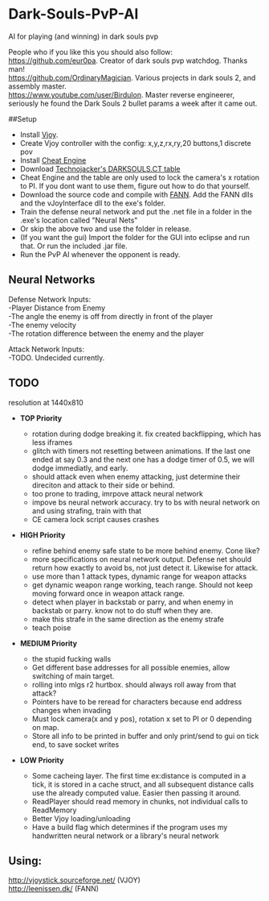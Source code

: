 # Dark-Souls-PvP-AI
AI for playing (and winning) in dark souls pvp  
  
People who if you like this you should also follow:  
https://github.com/eur0pa. Creator of dark souls pvp watchdog. Thanks man!  
https://github.com/OrdinaryMagician. Various projects in dark souls 2, and assembly master.   
https://www.youtube.com/user/Birdulon. Master reverse engineerer, seriously he found the Dark Souls 2 bullet params a week after it came out.  
  
##Setup
* Install [Vjoy](http://vjoystick.sourceforge.net/site/index.php/download-a-install).
* Create Vjoy controller with the config: x,y,z,rx,ry,20 buttons,1 discrete pov
* Install [Cheat Engine](http://www.cheatengine.org/)
* Download [Technojacker's DARKSOULS.CT table](https://drive.google.com/folderview?id=0B_f11g1DlLhDV1RfV0VSdnBfOVE&usp=sharing)  
 * Cheat Engine and the table are only used to lock the camera's x rotation to PI. If you dont want to use them, figure out how to do that yourself.
* Download the source code and compile with [FANN](http://leenissen.dk/). Add the FANN dlls and the vJoyInterface dll to the exe's folder.
* Train the defense neural network and put the .net file in a folder in the .exe's location called "Neural Nets"
 * Or skip the above two and use the folder in release.
* (If you want the gui) Import the folder for the GUI into eclipse and run that. Or run the included .jar file.
* Run the PvP AI whenever the opponent is ready.

## Neural Networks
Defense Network Inputs:  
  -Player Distance from Enemy  
  -The angle the enemy is off from directly in front of the player  
  -The enemy velocity  
  -The rotation difference between the enemy and the player  

Attack Network Inputs:  
  -TODO. Undecided currently.

## TODO
resolution at 1440x810

  * **TOP Priority**
    * rotation during dodge breaking it. fix created backflipping, which has less iframes
    * glitch with timers not resetting between animations. If the last one ended at say 0.3 and the next one has a dodge timer of 0.5, we will dodge immediatly, and early.
    * should attack even when enemy attacking, just determine their direciton and attack to their side or behind.
    * too prone to trading, imrpove attack neural network  
    * impove bs neural network accuracy. try to bs with neural network on and using strafing, train with that
    * CE camera lock script causes crashes 

  * **HIGH Priority**
    * refine behind enemy safe state to be more behind enemy. Cone like?
    * more specifications on neural network output. Defense net should return how exactly to avoid bs, not just detect it. Likewise for attack.  
    * use more than 1 attack types, dynamic range for weapon attacks  
    * get dynamic weapon range working, teach range. Should not keep moving forward once in weapon attack range.  
    * detect when player in backstab or parry, and when enemy in backstab or parry. know not to do stuff when they are.
    * make this strafe in the same direction as the enemy strafe  
    * teach poise  

  * **MEDIUM Priority**
    * the stupid fucking walls
    * Get different base addresses for all possible enemies, allow switching of main target.
    * rolling into mlgs r2 hurtbox. should always roll away from that attack?
    * Pointers have to be reread for characters because end address changes when invading  
    * Must lock camera(x and y pos), rotation x set to PI or 0 depending on map.
    * Store all info to be printed in buffer and only print/send to gui on tick end, to save socket writes

  * **LOW Priority**
    * Some cacheing layer. The first time ex:distance is computed in a tick, it is stored in a cache struct, and all subsequent distance calls use the already computed value. Easier then passing it around.  
    * ReadPlayer should read memory in chunks, not individual calls to ReadMemory  
    * Better Vjoy loading/unloading    
    * Have a build flag which determines if the program uses my handwritten neural network or a library's neural network    

## Using:   
http://vjoystick.sourceforge.net/ (VJOY)  
http://leenissen.dk/ (FANN)  
